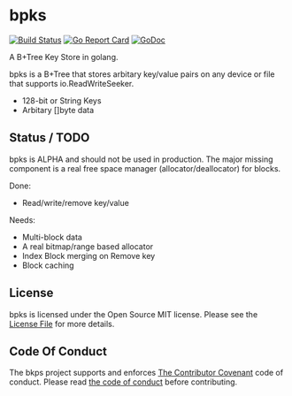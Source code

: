 # bpks

[![Build Status](https://travis-ci.org/tomdionysus/bpks.svg?branch=master)](https://travis-ci.org/tomdionysus/bpks)
[![Go Report Card](https://goreportcard.com/badge/github.com/tomdionysus/bpks)](https://goreportcard.com/report/github.com/tomdionysus/bpks)
[![GoDoc](https://godoc.org/github.com/tomdionysus/bpks?status.svg)](https://godoc.org/github.com/tomdionysus/bpks)

A B+Tree Key Store in golang.

bpks is a B+Tree that stores arbitary key/value pairs on any device or file that supports io.ReadWriteSeeker.

* 128-bit or String Keys
* Arbitary []byte data

## Status / TODO

bpks is ALPHA and should not be used in production. The major missing component is a real free space manager (allocator/deallocator) for blocks.

Done:

* Read/write/remove key/value

Needs:

* Multi-block data
* A real bitmap/range based allocator
* Index Block merging on Remove key
* Block caching

## License

bpks is licensed under the Open Source MIT license. Please see the [License File](LICENSE.txt) for more details.

## Code Of Conduct

The bkps project supports and enforces [The Contributor Covenant](http://contributor-covenant.org/) code of conduct. Please read [the code of conduct](CODE_OF_CONDUCT.md) before contributing.